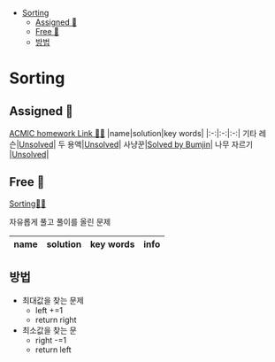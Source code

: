 - [Sorting](#sorting)
  - [Assigned 📌](#assigned-)
  - [Free 🤗](#free-)
  - [방법](#방법)


# Sorting

## Assigned 📌
[ACMIC homework Link 👨‍💻](https://www.acmicpc.net/group/practice/9719/6)
|name|solution|key words|
|:-:|:-:|:-:|
기타 레슨|[Unsolved](problems/기타레슨)|
두 용액|[Unsolved](problems/두용액)|
사냥꾼|[Solved by Bumjin](problems/사냥꾼)|
나무 자르기 |[Unsolved](problems/나무자르기)|

## Free 🤗
[Sorting👩‍💻](https://www.acmicpc.net/problemset?sort=ac_desc&algo=12)

자유롭게 풀고 풀이를 올린 문제

|name|solution|key words|info|
|:-:|:-:|:-:|:--|


## 방법 
* 최대값을 찾는 문제
  * left +=1
  * return right 
* 최소값을 찾는 문
  * right -=1
  * return left

